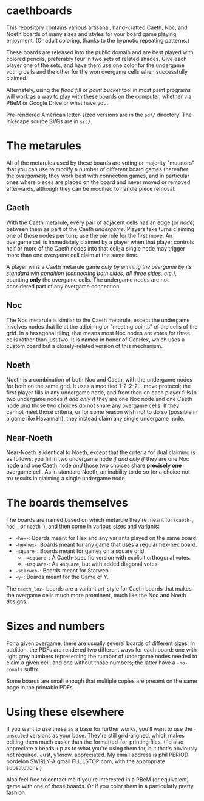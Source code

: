 # caethboards

This repository contains various artisanal, hand-crafted Caeth, Noc, and Noeth
boards of many sizes and styles for your board game playing enjoyment.  (Or
adult coloring, thanks to the hypnotic repeating patterns.)

These boards are released into the public domain and are best played with
colored pencils, preferably four in two sets of related shades.  Give each
player one of the sets, and have them use one color for the undergame voting
cells and the other for the won overgame cells when successfully claimed.

Alternately, using the _flood fill_ or _paint bucket_ tool in most paint
programs will work as a way to play with these boards on the computer, whether
via PBeM or Google Drive or what have you.

Pre-rendered American letter-sized versions are in the `pdf/` directory.  The
Inkscape source SVGs are in `src/`.

# The metarules

All of the metarules used by these boards are voting or majority "mutators"
that you can use to modify a number of different board games (hereafter the
*overgames*); they work best with connection games, and in particular ones
where pieces are placed on the board and never moved or removed afterwards,
although they can be modified to handle piece removal.

## Caeth

With the Caeth metarule, every pair of adjacent cells has an edge (or _node_)
between them as part of the Caeth *undergame*.  Players take turns claiming one
of those nodes per turn; use the pie rule for the first move.  An overgame cell
is immediately claimed by a player when that player controls half or more of
the Caeth nodes into that cell; a single node may trigger more than one
overgame cell claim at the same time.

A player wins a Caeth metarule game _only by winning the overgame by its
standard win condition (connecting both sides, all three sides, etc.)_,
counting **only** the overgame cells.  The undergame nodes are not considered
part of any overgame connection.

## Noc

The Noc metarule is similar to the Caeth metarule, except the undergame
involves nodes that lie at the adjoining or "meeting points" of the cells of
the grid.  In a hexagonal tiling, that means most Noc nodes are votes for three
cells rather than just two.  It is named in honor of ConHex, which uses a
custom board but a closely-related version of this mechanism.

## Noeth

Noeth is a combination of both Noc and Caeth, with the undergame nodes for both
on the same grid.  It uses a modified 1-2-2-2... move protocol; the first
player fills in any undergame node, and from then on each player fills in two
undergame nodes _if and only if_ they are one Noc node and one Caeth node *and*
those two choices do not share any overgame cells.  If they cannot meet those
criteria, or for some reason wish not to do so (possible in a game like
Havannah), they instead claim any single undergame node.

## Near-Noeth

Near-Noeth is identical to Noeth, except that the criteria for dual claiming is
as follows: you fill in two undergame node _if and only if_ they are one Noc
node and one Caeth node *and* those two choices share **precisely one**
overgame cell.  As in standard Noeth, an inability to do so (or a choice not
to) results in claiming a single undergame node.

# The boards themselves

The boards are named based on which metarule they're meant for (`caeth-`,
`noc-`, or `noeth-`), and then come in various sizes and variants:

* `-hex-`: Boards meant for Hex and any variants played on the same board.
* `-hexhex-`: Boards meant for any game that uses a regular hex-hex board.
* `-square-`: Boards meant for games on a square grid.
  * `-4square-`: A Caeth-specific version with explicit orthogonal votes.
  * `-8square-`: As `4square`, but with added diagonal votes.
* `-starweb-`: Boards meant for Starweb.
* `-y-`: Boards meant for the Game of Y.

The `caeth_loz-` boards are a variant art-style for Caeth boards that makes the
overgame cells much more prominent, much like the Noc and Noeth designs.

# Sizes and numbers

For a given overgame, there are usually several boards of different sizes.  In
addition, the PDFs are rendered two different ways for each board: one with
light grey numbers representing the number of undergame nodes needed to claim a
given cell, and one without those numbers; the latter have a `-no-counts`
suffix.

Some boards are small enough that multiple copies are present on the same page
in the printable PDFs.

# Using these elsewhere

If you want to use these as a base for further works, you'll want to use the
`-unscaled` versions as your base.  They're still grid-aligned, which makes
editing them much easier than the formatted-for-printing files.  (I'd also
appreciate a heads-up as to what you're using them for, but that's obviously
not required.  Just, y'know, appreciated.  My email address is phil PERIOD
bordelon SWIRLY-A gmail FULLSTOP com, with the appropriate substitutions.)

Also feel free to contact me if you're interested in a PBeM (or equivalent)
game with one of these boards.  Or if you color them in a particularly pretty
fashion.
